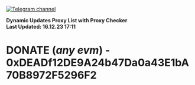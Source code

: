 [![Telegram channel](https://img.shields.io/endpoint?url=https://runkit.io/damiankrawczyk/telegram-badge/branches/master?url=https://t.me/n4z4v0d)](https://t.me/n4z4v0d) 

**Dynamic Updates Proxy List with Proxy Checker**  
**Last Updated: 16.12.23 17:11**

# DONATE (_any evm_) - 0xDEADf12DE9A24b47Da0a43E1bA70B8972F5296F2
